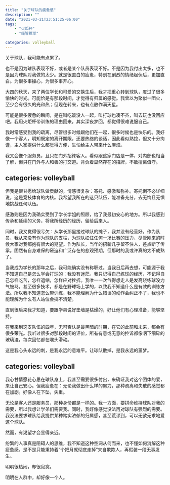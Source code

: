 ```yaml
---
title: "关于球队的疲惫感"
description: ""
date: "2021-03-21T23:51:25-06:00"
tags: 
    - "火炬杯"
    - "经管排球"

categories: volleyball
---
```


关于球队，我可能有点累了。

也不是因为球队表现不好，或者是某个队员表现不好。不是因为我付出太多，也不是因为球队对我做的太少。就是很直白的疲惫，特别在剧烈的情绪起伏后，更加直白。为很多事操心，为很多事开心。

大四的秋天，来了两位学长和可爱的交换生后，我才把重心转到球队，度过了很多愉快的时光。可能恰是有那段时间，才觉得有归属的感觉。我曾以为聚似一团火，至少会有很久的光和热；但现在转来，也有点散作满天星。

可能是很多疲惫的瞬间，是在叫吃饭没人一起，叫打球也凑不齐，叫去玩也没回应吧。我用火炬杯带训练的理由回来，其实深夜梦回，都觉得很难说服自己。

我时常感受到我的疏离，尽管很多时候跟他们在一起，很多时候也是快乐的。我好像一个客人，明知既定的离开期限，还要热络的谈话，因此看似熟捻，但又十分拘谨，主人家提供什么都觉得方便，生怕给主人带来什么麻烦。

我又会像个服务员，且只在门外招徕客人。看似跟这家门店是一体，对内部也相当了解，但只在门外与人和善的打交道。背负着显然存在的招牌，不敢擅离值守。

categories: volleyball
---

但我是很甘愿给球队做贡献的，情感很复杂：寄托、感激和弥补。寄托倒不必详细说，这是竞技体育的内核。我希望我所在的这只队伍，能准备充分，去无悔且无惧地挑战任何队伍。

感激则是因为我确实受到了学长学姐的照顾，给了我最初安心的地方。所以我感到传承和延续的义务，将我所经历的经历，留给后来人。

同时，我又觉得很亏欠：从学长那里接过球队的摊子，我并没有经营好。作为队员，我从来没有作为球队的支柱，为球队扛住任何一场比赛的压力，尽管刚来的时候大家对我都抱有很大的期望。作为队长，当年的招新几乎留不住人，差点断了传承。固然有自身难保的窘迫和广泛存在的悲观预期，但那时的我或许真的太不成熟了。

当我成为学长的那年之后，我可能确实没有称职过。当我日后再去想，可能源于我不知道自己是怎么学会打球的：我没有迷茫。我只记得自己练球的经历，不记得自己怎样吃苦，怎样退缩，怎样应对挫折。我唯一一次气得想走人是发高烧练球没力气被骂。甚至很多技术，都是在野球场上学的，以致我不知道什么是有效的训练方法。所以我不知道怎么带训练，我不能理解为什么错误的动作会纠正不了，我也不能理解为什么有人站位会搞不清楚。

直到很后来我才知道，要跟学弟说好垫墙是枯燥的，好让他们有心理准备，能够坚持。

在我来到这支队伍的四年，无可否认是最黑暗的时期，在它的此前和未来，都会有很多荣光。我听过很多对那段时间的评价，所有有意或无意的控诉都像咽下细碎的玻璃渣，每次回忆都在喉头滑动。

这是我心头永远的刺，是我永远的意难平。让球队散掉，是我永远的噩梦。

categories: volleyball
---

我心甘情愿花心思在球队身上，我甚至需要很多付出，来确证我对这个团体的爱，来让自己安心。但我疲惫在：无论我做出什么样的努力，那种疏离和失散的感觉都在加剧。好像人在下坠，失重。

无论是客人还是服务员，那种身份都是一样的。我一方面，要拼命维持球队对我的需要，所以我想让学弟们需要我。同时，我好像感觉没法再对球队有强烈的需要。我没法要求球队给我提供某种踏实浓郁的归属感，甚至荒谬到，可以无欲无求地爱这个球队。

然而，有渴望才会显得亲近。

纷繁的人事真是阻碍人的思维，我不知道这种空洞从何而来，也不懂如何消解这种疲惫感。是不是只能秉持着“个把月就彻底走掉”来自欺欺人，再假装一段无事发生。

明明很热闹，却很寂寞。

明明在人群中，却好像一个人。